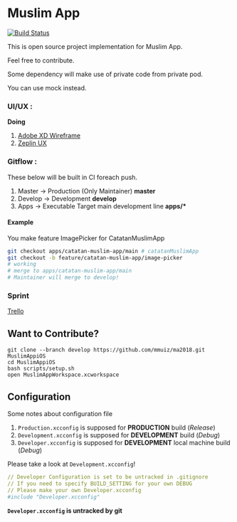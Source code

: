 # Muslim App

[![Build Status](https://travis-ci.com/mmuiz/ma2018.svg?branch=develop)](https://travis-ci.com/mmuiz/ma2018)

This is open source project implementation for Muslim App.

Feel free to contribute.

Some dependency will make use of private code from private pod.

You can use mock instead.

### UI/UX :

**Doing**

1. [Adobe XD Wireframe]()
2. [Zeplin UX]()

### Gitflow :

These below will be built in CI foreach push.
1. Master -> Production (Only Maintainer) **master**
2. Develop -> Development **develop**
4. Apps -> Executable Target main development line **apps/\***



#### Example

You make feature ImagePicker for CatatanMuslimApp
```bash
git checkout apps/catatan-muslim-app/main # catatanMuslimApp
git checkout -b feature/catatan-muslim-app/image-picker
# working
# merge to apps/catatan-muslim-app/main
# Maintainer will merge to develop!
```

### Sprint

[Trello](https://trello.com/b/X50CJI6Z)

## Want to Contribute?

```
git clone --branch develop https://github.com/mmuiz/ma2018.git MuslimAppiOS
cd MuslimAppiOS
bash scripts/setup.sh
open MuslimAppWorkspace.xcworkspace
```

## Configuration

Some notes about configuration file

1. `Production.xcconfig` is supposed for **PRODUCTION** build (_Release_)
2. `Development.xcconfig` is supposed for **DEVELOPMENT** build (_Debug_)
3. `Developer.xcconfig` is supposed for **DEVELOPMENT** local machine build (_Debug_)

Please take a look at `Development.xcconfig`!

```yaml
// Developer Configuration is set to be untracked in .gitignore
// If you need to specify BUILD_SETTING for your own DEBUG
// Please make your own Developer.xcconfig
#include "Developer.xcconfig"
```

**`Developer.xcconfig` is untracked by git**
